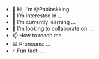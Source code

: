 - 👋 Hi, I’m @Pabloskking
- 👀 I’m interested in ...
- 🌱 I’m currently learning ...
- 💞️ I’m looking to collaborate on ...
- 📫 How to reach me ...
- 😄 Pronouns: ...
- ⚡ Fun fact: ..

<!---
Pabloskking/Pabloskking is a ✨ special ✨ repository because its `README.md` (this file) appears on your GitHub profile.
You can click the Preview link to take a look at your changes.
--->
